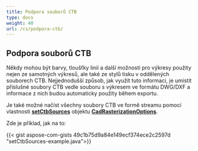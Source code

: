 ```yaml
---
title: Podpora souborů CTB
type: docs
weight: 40
url: /cs/podpora-ctb/
---
```


## **Podpora souborů CTB**

Někdy mohou být barvy, tloušťky linií a další možnosti pro výkresy použity nejen ze samotných výkresů, ale také ze stylů tisku v oddělených souborech CTB.
Nejjednodušší způsob, jak využít tuto informaci, je umístit příslušné soubory CTB vedle souboru s výkresem ve formátu DWG/DXF a informace z nich budou automaticky použity
během exportu.

Je také možné načíst všechny soubory CTB ve formě streamu pomocí vlastnosti 
[**setCtbSources**](https://reference.aspose.com/cad/java/com.aspose.cad.imageoptions/CadRasterizationOptions#setCtbSources-java.util.Map-) objektu 
[**CadRasterizationOptions**](https://reference.aspose.com/cad/java/com.aspose.cad.imageoptions/CadRasterizationOptions).

Zde je příklad, jak na to:

{{< gist aspose-com-gists 49c1b75d9a84e149ecf374ece2c2597d "setCtbSources-example.java">}}
